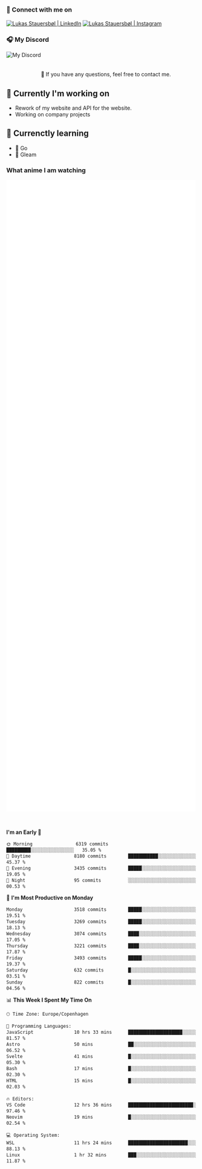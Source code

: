 ### 🔗 Connect with me on
<a href="https://www.instagram.com/lukas_stauersbol" target="_blank"><img align="center" src="https://raw.githubusercontent.com/stauersbol/stauersbol/main/images/instagram.svg" alt="Lukas Stauersbøl | LinkedIn" width="30px"/></a>
<a href="https://www.linkedin.com/in/lukas-stauersbol/" target="_blank"><img align="center" src="https://raw.githubusercontent.com/stauersbol/stauersbol/main/images/linkedin.svg" alt="Lukas Stauersbøl | Instagram" width="30px"/></a>

<p align="center">
 <h3>🎧 My Discord</h3>
 <img align="left" height="55px" src="https://discord.c99.nl/widget/theme-2/147806323323568128.png" alt="My Discord" />
</p>

<br/>
<br/>
<br/>
💬 If you have any questions, feel free to contact me.

## 🔭 Currently I'm working on
- Rework of my website and API for the website.
- Working on company projects
 
## 🌱 Currenctly learning
- 💙 Go
- 💜 Gleam

### What anime I am watching
<a href="https://anilist.co/user/slashiy/" align="center"><img align="center" width="500px" src="metrics.plugin.personal.anilist.svg" /></a>

<br/>

<!--START_SECTION:waka-->
**I'm an Early 🐤** 

```text
🌞 Morning                6319 commits        █████████░░░░░░░░░░░░░░░░   35.05 % 
🌆 Daytime                8180 commits        ███████████░░░░░░░░░░░░░░   45.37 % 
🌃 Evening                3435 commits        █████░░░░░░░░░░░░░░░░░░░░   19.05 % 
🌙 Night                  95 commits          ░░░░░░░░░░░░░░░░░░░░░░░░░   00.53 % 
```
📅 **I'm Most Productive on Monday** 

```text
Monday                   3518 commits        █████░░░░░░░░░░░░░░░░░░░░   19.51 % 
Tuesday                  3269 commits        █████░░░░░░░░░░░░░░░░░░░░   18.13 % 
Wednesday                3074 commits        ████░░░░░░░░░░░░░░░░░░░░░   17.05 % 
Thursday                 3221 commits        ████░░░░░░░░░░░░░░░░░░░░░   17.87 % 
Friday                   3493 commits        █████░░░░░░░░░░░░░░░░░░░░   19.37 % 
Saturday                 632 commits         █░░░░░░░░░░░░░░░░░░░░░░░░   03.51 % 
Sunday                   822 commits         █░░░░░░░░░░░░░░░░░░░░░░░░   04.56 % 
```


📊 **This Week I Spent My Time On** 

```text
🕑︎ Time Zone: Europe/Copenhagen

💬 Programming Languages: 
JavaScript               10 hrs 33 mins      ████████████████████░░░░░   81.57 % 
Astro                    50 mins             ██░░░░░░░░░░░░░░░░░░░░░░░   06.52 % 
Svelte                   41 mins             █░░░░░░░░░░░░░░░░░░░░░░░░   05.30 % 
Bash                     17 mins             █░░░░░░░░░░░░░░░░░░░░░░░░   02.30 % 
HTML                     15 mins             █░░░░░░░░░░░░░░░░░░░░░░░░   02.03 % 

🔥 Editors: 
VS Code                  12 hrs 36 mins      ████████████████████████░   97.46 % 
Neovim                   19 mins             █░░░░░░░░░░░░░░░░░░░░░░░░   02.54 % 

💻 Operating System: 
WSL                      11 hrs 24 mins      ██████████████████████░░░   88.13 % 
Linux                    1 hr 32 mins        ███░░░░░░░░░░░░░░░░░░░░░░   11.87 % 
```


<!--END_SECTION:waka-->
